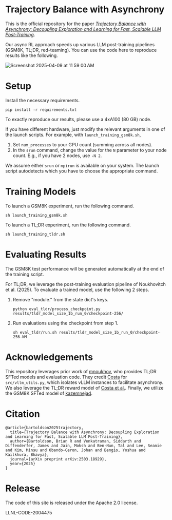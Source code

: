 # Trajectory Balance with Asynchrony

This is the official repository for the paper [*Trajectory Balance with Asynchrony: Decoupling Exploration and Learning for Fast, Scalable LLM Post-Training*](https://arxiv.org/pdf/2503.18929). 

Our async RL approach speeds up various LLM post-training pipelines (GSM8K, TL;DR, red-teaming). You can use the code here to reproduce results like the following.

![Screenshot 2025-04-09 at 11 59 00 AM](https://github.com/user-attachments/assets/7befedb9-2d49-4103-8ff5-acf6864f0327)

# Setup

Install the necessary requirements.

```pip install -r requirements.txt```

To exactly reproduce our results, please use a 4xA100 (80 GB) node. 

If you have different hardware, just modify the relevant arguments in one of the launch scripts. For example, with `launch_training_gsm8k.sh`,

   1. Set `num_processes` to your GPU count (summing across all nodes).
   2. In the `srun` command, change the value for the `N` parameter to your node count. E.g., if you have 2 nodes, use `-N 2`.

We assume either `srun` or `mpirun` is available on your system. The launch script autodetects which you have to choose the appropriate command.

# Training Models

To launch a GSM8K experiment, run the following command.

   ```sh launch_training_gsm8k.sh```

To launch a TL;DR experiment, run the following command.

   ```sh launch_training_tldr.sh```


# Evaluating Results

The GSM8K test performance will be generated automatically at the end of the training script. 

For TL;DR, we leverage the post-training evaluation pipeline of Noukhovitch et al. (2025). To evaluate a trained model, use the following 2 steps.

1. Remove "module." from the state dict's keys.

     ```python eval_tldr/process_checkpoint.py results/tldr_model_size_1b_run_0/checkpoint-256/```
2. Run evaluations using the checkpoint from step 1.

     ```sh eval_tldr/run.sh results/tldr_model_size_1b_run_0/checkpoint-256-NM```

# Acknowledgements

This repository leverages prior work of [mnoukhov](https://github.com/mnoukhov/async_rlhf), who provides TL;DR SFTed models and evaluation code. They credit [Costa](https://github.com/vwxyzjn) for `src/vllm_utils.py`, which isolates vLLM instances to facilitate asynchrony. We also leverage the TL;DR reward model of [Costa et al.](https://github.com/vwxyzjn/summarize_from_feedback_details). Finally, we utilize the GSM8K SFTed model of [kazemnejad](https://github.com/McGill-NLP/VinePPO).


# Citation

```
@article{bartoldson2025trajectory,
  title={Trajectory Balance with Asynchrony: Decoupling Exploration and Learning for Fast, Scalable LLM Post-Training},
  author={Bartoldson, Brian R and Venkatraman, Siddarth and Diffenderfer, James and Jain, Moksh and Ben-Nun, Tal and Lee, Seanie and Kim, Minsu and Obando-Ceron, Johan and Bengio, Yoshua and Kailkhura, Bhavya},
  journal={arXiv preprint arXiv:2503.18929},
  year={2025}
}
```

# Release

The code of this site is released under the Apache 2.0 license.

LLNL-CODE-2004475
